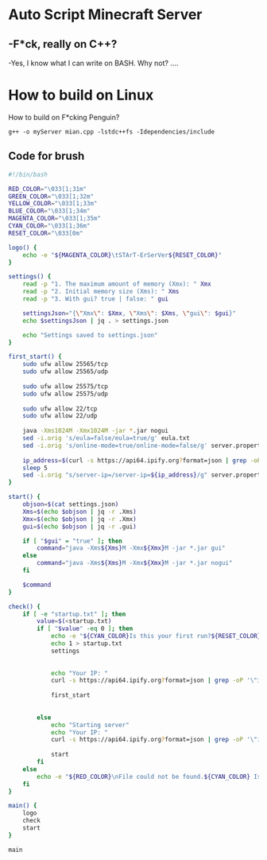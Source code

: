 <h1>Auto Script Minecraft Server</h1>

<h2>-F*ck, really on C++?</h2>
-Yes, I know what I can write on BASH. Why not?
....


<h1>How to build on Linux</h1>
How to build on F*cking Penguin?

```g++ -o myServer mian.cpp -lstdc++fs -Idependencies/include```


<h2>Code for brush</h2>

```bash
#!/bin/bash

RED_COLOR="\033[1;31m"
GREEN_COLOR="\033[1;32m"
YELLOW_COLOR="\033[1;33m"
BLUE_COLOR="\033[1;34m"
MAGENTA_COLOR="\033[1;35m"
CYAN_COLOR="\033[1;36m"
RESET_COLOR="\033[0m"

logo() {
    echo -e "${MAGENTA_COLOR}\tSTArT-ErSerVer${RESET_COLOR}"
}

settings() {
    read -p "1. The maximum amount of memory (Xmx): " Xmx
    read -p "2. Initial memory size (Xms): " Xms
    read -p "3. With gui? true | false: " gui

    settingsJson="{\"Xmx\": $Xmx, \"Xms\": $Xms, \"gui\": $gui}"
    echo $settingsJson | jq . > settings.json

    echo "Settings saved to settings.json"
}

first_start() {
    sudo ufw allow 25565/tcp
    sudo ufw allow 25565/udp
	
    sudo ufw allow 25575/tcp
    sudo ufw allow 25575/udp
	
    sudo ufw allow 22/tcp
    sudo ufw allow 22/udp
	
    java -Xms1024M -Xmx1024M -jar *.jar nogui
    sed -i.orig 's/eula=false/eula=true/g' eula.txt
    sed -i.orig 's/online-mode=true/online-mode=false/g' server.properties
	
	ip_address=$(curl -s https://api64.ipify.org?format=json | grep -oP '\"ip\"\s*:\s*\"\K[^\"]+')
    sleep 5
	sed -i.orig "s/server-ip=/server-ip=${ip_address}/g" server.properties
}

start() {
    objson=$(cat settings.json)
    Xms=$(echo $objson | jq -r .Xms)
    Xmx=$(echo $objson | jq -r .Xmx)
    gui=$(echo $objson | jq -r .gui)

    if [ "$gui" = "true" ]; then
        command="java -Xms${Xms}M -Xmx${Xmx}M -jar *.jar gui"
    else
        command="java -Xms${Xms}M -Xmx${Xmx}M -jar *.jar nogui"
    fi

    $command
}

check() {
    if [ -e "startup.txt" ]; then
        value=$(<startup.txt)
        if [ "$value" -eq 0 ]; then
            echo -e "${CYAN_COLOR}Is this your first run?${RESET_COLOR}"
            echo 1 > startup.txt
            settings
			
			
			echo "Your IP: "
			curl -s https://api64.ipify.org?format=json | grep -oP '\"ip\"\s*:\s*\"\K[^\"]+'
			
            first_start
            
			
        else
            echo "Starting server"
			echo "Your IP: "
			curl -s https://api64.ipify.org?format=json | grep -oP '\"ip\"\s*:\s*\"\K[^\"]+'
			
            start
        fi
    else
        echo -e "${RED_COLOR}\nFile could not be found.${CYAN_COLOR} Is this your first run?${RESET_COLOR}"
    fi
}

main() {
    logo
    check
    start
}

main
```
